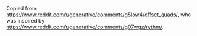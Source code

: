 Copied from https://www.reddit.com/r/generative/comments/g5low4/offset_quads/, who was inspired by https://www.reddit.com/r/generative/comments/g07wgz/rythm/.
